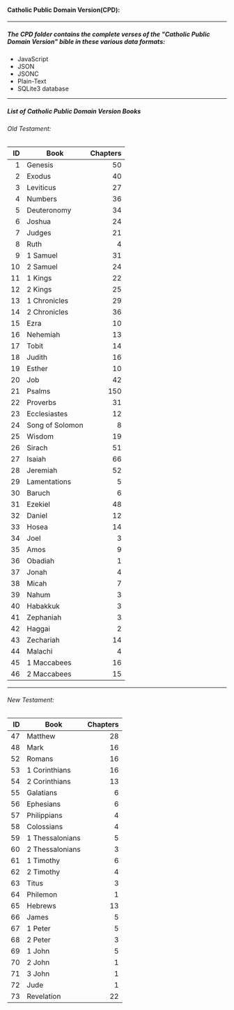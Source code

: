 #### Catholic Public Domain Version(CPD):
----
##### The CPD folder contains the complete verses of the "Catholic Public Domain Version" bible in these various data formats:
* JavaScript
* JSON
* JSONC
* Plain-Text
* SQLite3 database
---

##### List of Catholic Public Domain Version Books
###### Old Testament:
|ID|Book| Chapters|
| ---: | --- | ---: |
| 1| Genesis| 50|
| 2| Exodus	| 40|
| 3| Leviticus| 27|
| 4| Numbers| 36|
| 5| Deuteronomy| 34|
| 6| Joshua| 24|
| 7| Judges| 21|
| 8| Ruth| 4|
| 9| 1 Samuel| 31|
| 10| 2 Samuel| 24|
| 11| 1 Kings| 22|
| 12| 2 Kings| 25|
| 13| 1 Chronicles| 29|
| 14| 2 Chronicles| 36|
| 15| Ezra| 10|
| 16| Nehemiah| 13|
| 17| Tobit| 14|
| 18| Judith| 16|
| 19| Esther| 10|
| 20| Job| 42|
| 21| Psalms| 150|
| 22| Proverbs| 31|
| 23| Ecclesiastes| 12|
| 24| Song of Solomon| 8|
| 25| Wisdom| 19|
| 26| Sirach| 51|
| 27| Isaiah| 66|
| 28| Jeremiah| 52|
| 29| Lamentations| 5|
| 30| Baruch| 6|
| 31| Ezekiel| 48|
| 32| Daniel| 12|
| 33| Hosea| 14|
| 34| Joel| 3|
| 35| Amos| 9|
| 36| Obadiah| 1|
| 37| Jonah| 4|
| 38| Micah| 7|
| 39| Nahum| 3|
| 40| Habakkuk| 3|
| 41| Zephaniah| 3|
| 42| Haggai| 2|
| 43| Zechariah| 14|
| 44| Malachi| 4|
| 45| 1 Maccabees| 16|
|46| 2 Maccabees| 15|
---

###### New Testament:

|ID| Book| Chapters|
| ---: | --- | ---: |
| 47| Matthew| 28|
| 48| Mark| 16|
| 52| Romans| 16|
| 53| 1 Corinthians| 16|
| 54| 2 Corinthians| 13|
| 55| Galatians| 6|
| 56| Ephesians| 6|
| 57| Philippians| 4|
| 58| Colossians| 4|
| 59| 1 Thessalonians| 5|
| 60| 2 Thessalonians| 3|
| 61| 1 Timothy| 6|
| 62| 2 Timothy| 4|
| 63| Titus| 3|
| 64| Philemon| 1|
| 65| Hebrews| 13|
| 66| James| 5|
| 67| 1 Peter| 5|
| 68| 2 Peter| 3|
| 69| 1 John| 5|
| 70| 2 John| 1|
| 71| 3 John| 1|
| 72| Jude| 1|
| 73| Revelation| 22|

